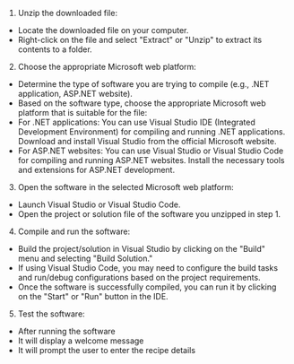1. Unzip the downloaded file:
- Locate the downloaded file on your computer.
- Right-click on the file and select "Extract" or "Unzip" to extract its contents to a folder.

2. Choose the appropriate Microsoft web platform:
- Determine the type of software you are trying to compile (e.g., .NET application, ASP.NET website).
- Based on the software type, choose the appropriate Microsoft web platform that is suitable for the file:
- For .NET applications: You can use Visual Studio IDE (Integrated Development Environment) for compiling and running .NET applications. Download and install Visual Studio from the official Microsoft website.
- For ASP.NET websites: You can use Visual Studio or Visual Studio Code for compiling and running ASP.NET websites. Install the necessary tools and extensions for ASP.NET development.

3. Open the software in the selected Microsoft web platform:
- Launch Visual Studio or Visual Studio Code.
- Open the project or solution file of the software you unzipped in step 1.


4. Compile and run the software:
- Build the project/solution in Visual Studio by clicking on the "Build" menu and selecting "Build Solution."
- If using Visual Studio Code, you may need to configure the build tasks and run/debug configurations based on the project requirements.
- Once the software is successfully compiled, you can run it by clicking on the "Start" or "Run" button in the IDE.

5. Test the software:
- After running the software
- It will display a welcome message
- It will prompt the user to enter the recipe details
